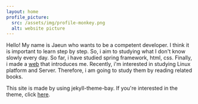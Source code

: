 ```yaml
---
layout: home
profile_picture:
  src: /assets/img/profile-monkey.png
  alt: website picture
---
```


<p>
  Hello! My name is Jaeun who wants to be a competent developer.
  I think it is important to learn step by step.
  So, i aim to studying what I don't know slowly every day.
  So far, i have studied spring framework, html, css. Finally, i made a <a href="https://github.com/Jaeun-Choi98/Introduce-web">web</a> that introduces me. 
  Recently, i'm interested in studying Linux platform and Server.
  Therefore, i am going to study them by reading related books.
</p>

<p>
  This site is made by using jekyll-theme-bay. If you're interested in the theme, click <a href="https://github.com/eliottvincent/bay">here</a>.
</p>
